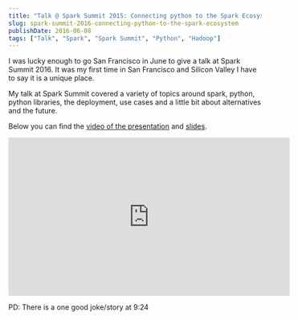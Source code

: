 ```yaml
---
title: "Talk @ Spark Summit 2015: Connecting python to the Spark Ecosystem"
slug: spark-summit-2016-connecting-python-to-the-spark-ecosystem
publishDate: 2016-06-08
tags: ["Talk", "Spark", "Spark Summit", "Python", "Hadoop"]
---
```


I was lucky enough to go San Francisco in June to give a talk at Spark Summit 2016.
It was my first time in San Francisco and Silicon Valley I have to say it is a unique place.

My talk at Spark Summit covered a variety of topics around spark, python, python libraries, the deployment, use cases
and a little bit about alternatives and the future.

Below you can find the [video of the presentation](https://www.youtube.com/watch?v=niTAJYCEAUM) and [slides](http://www.slideshare.net/SparkSummit/connecting-python-to-the-spark-ecosystem?qid=3679b512-22f3-4e7d-b1d0-dd689eec63f9&v=&b=&from_search=1).

<iframe width="560" height="315" src="https://www.youtube.com/embed/niTAJYCEAUM" title="YouTube video player" frameborder="0" allow="accelerometer; autoplay; clipboard-write; encrypted-media; gyroscope; picture-in-picture" allowfullscreen></iframe>

PD: There is a one good joke/story at 9:24
